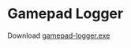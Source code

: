 Gamepad Logger
==============

Download [gamepad-logger.exe](https://github.com/mugen-launcher/gamepad-logger/releases/latest/download/gamepad-logger.exe)